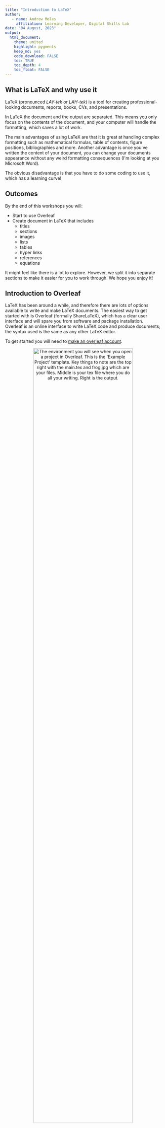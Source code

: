 ```yaml
---
title: "Introduction to LaTeX"
author:
   - name: Andrew Moles
     affiliation: Learning Developer, Digital Skills Lab
date: "04 August, 2023"
output: 
  html_document: 
    theme: united
    highlight: pygments
    keep_md: yes
    code_download: FALSE
    toc: TRUE
    toc_depth: 4
    toc_float: FALSE
---
```


## What is LaTeX and why use it

LaTeX (pronounced *LAY-tek* or *LAH-tek*) is a tool for creating professional-looking documents, reports, books, CVs, and presentations. 

In LaTeX the document and the output are separated. This means you only focus on the contents of the document, and your computer will handle the formatting, which saves a lot of work. 

The main advantages of using LaTeX are that it is great at handling complex formatting such as mathematical formulas, table of contents, figure positions, bibliographies and more. Another advantage is once you've written the content of your document, you can change your documents appearance without any weird formatting consequences (I'm looking at you Microsoft Word). 

The obvious disadvantage is that you have to do some coding to use it, which has a learning curve! 

## Outcomes

By the end of this workshops you will: 

* Start to use Overleaf
* Create document in LaTeX that includes
  - titles
  - sections
  - images
  - lists
  - tables
  - hyper links
  - references
  - equations 

It might feel like there is a lot to explore. However, we split it into separate sections to make it easier for you to work through. We hope you enjoy it!

## Introduction to Overleaf

LaTeX has been around a while, and therefore there are lots of options available to write and make LaTeX documents. The easiest way to get started with is Overleaf (formally ShareLaTeX), which has a clear user interface and will spare you from software and package installation. Overleaf is an online interface to write LaTeX code and produce documents; the syntax used is the same as any other LaTeX editor. 

To get started you will need to [make an overleaf account](https://www.overleaf.com/register). 

<div class="figure" style="text-align: center">
<img src="overleaf-env.png" alt="The environment you will see when you open a project in Overleaf. This is the 'Example Project' template. Key things to note are the top right with the main.tex and frog.jpg which are your files. Middle is your tex file where you do all your writing. Right is the output." width="80%" />
<p class="caption">The environment you will see when you open a project in Overleaf. This is the 'Example Project' template. Key things to note are the top right with the main.tex and frog.jpg which are your files. Middle is your tex file where you do all your writing. Right is the output.</p>
</div>


## Useful resources to use during this session

* [Overleaf documentation](https://www.overleaf.com/learn)
* Google search what you need - e.g. *hyperlink colour latex*

### Extra resources for after the session
* Videos that [introduce various LaTeX topics](https://www.youtube.com/playlist?list=PLnC5h3PY-znyDQKn3knfXfekZLgWyL7QW)
* 30 minute [learn LaTeX course](https://www.overleaf.com/learn/latex/Learn_LaTeX_in_30_minutes)
* Free [online introduction to LaTeX](https://www.overleaf.com/learn/latex/Free_online_introduction_to_LaTeX_(part_1))

## Exercises

A friend sent you a really cool article on the gender pay gap in the UK and you want to edit it to add some of your own ideas or research. You remember that you can do this with [Adobe](https://www.adobe.com/uk/), but they are asking you to pay for the software, we can't afford that!  

You think of a creative solution...you've been meaning to learn LaTeX so how about we write the document into LaTeX so we can edit and change what we like?  

You've emailed the author to ask them about the images and if you can use their article. They respond enthusiastically giving you a link to the files that has the following resources that will help you make your document: 

* The pdf of their document called **gender\_pay_gap.pdf**
* A csv file with the output of one of their analysis called **paygap\_sector_averages.csv**
* The two images they used in their report called **pay\_gap_bot.png** and **paygap.png**
* Their references file called **references.bib**
* A LaTeX template called **LaTeX_workshop.zip**

[Click link to access the files](https://lsecloud.sharepoint.com/:f:/s/TEAM_APD-DSL-Digital-Skills-Trainers/EuB98M0onDpPrZY6cNrWkBcBhMH82p90h8keWN2u4B0FVQ?e=bAXjmK)

### Task 0 — load the template into Overleaf

1) Download all the [files](https://lsecloud.sharepoint.com/:f:/s/TEAM_APD-DSL-Digital-Skills-Trainers/EuB98M0onDpPrZY6cNrWkBcBhMH82p90h8keWN2u4B0FVQ?e=bAXjmK) to your computer
2) Unzip/extract the files you have downloaded. On a Mac you double click the file to unzip, on a Windows you right-click -> extract all
3) Open Overleaf -> New Project (Green button in the upper-left corner) -> Upload Project -> upload the **LaTeX_workshop.zip** file

Once uploaded, Overleaf will present you with a split-screen. On the left side you will see LaTeX code. On the right side you will see the result of running the code, i.e., the way you report will look like. As you can tell, it requires some work…

***

#### A side note on LaTeX document structure and syntax

Now you have the document open in Overleaf we can take a quick de-tour for a run through of the general ideas and rules of LaTeX.

##### Document structure

LaTeX documents have a two part structure. The first section is called the *preamble*, and the section section is where your document starts (look for the `\begin{document}` syntax). 

The *preamble* is the set up, where you specify:

- What you want to do in LaTeX such as writing a document, a presentation, Cv and so on. Look for the `\documentclass[11pt]{article}` syntax which tells you what you are working on
- You set up your title and references. Look in the document for anything that says bibliography and title
- What packages you will be using. Packages in LaTeX are similar to the way we use them in other programming languages like R and Python. We load in the package and then it is available for use. You can see if a package has been loaded by looking for the `\usepackage{}` syntax. How many packages are we using in our template? 

Where your document starts, after `\begin{document}`, is where all your writing, figures, tables, sections and so on will go. 

##### Syntax

The syntax of LaTeX has a few specific rules which are outlined below:

- We start commands with a backslash such as `\newpage`
- Most commands have parameters which go in curly brackets such as `\title{Joe Bloggs}`
- Arguments go in square brackets such as `\documentclass[11pt]{article}` where 11pt is the argument for the size of the text
- plain text is just plain text
- If something begins, we need to end it. To put it more philosophically *Anything that has a beginning must have an ending*
- We write comments using the percent sign
- Special characters like % need to be *escaped*, which means we ignore that characters special characteristics. This can be done with the backslash like: `25\%`

***

### Task 1 — title page

Now we have the a basic document we need to build up that title page! 

In Overleaf take a look on the left panel where the code is. Can you spot any code that would define a title, the authors, the date, and an abstract? 

Using the **gender\_pay_gap.pdf** file as your example:

* Change the title
* Replace the authors with your own name 
* change the date to todays date
* Change the abstract
* Make sure the title and abstract are on a separate page to the rest of the document.

*Hint: Looking at the command `\title{your title here}` what is the output of this code? Check the panel in the left and look at your title. How would you change the text of the title?*

### Task 2 — contents

We have the nice looking title page, which is a great start! 

Next we set up the contents page which should include a table of contents, list of figures, and list of tables. We might not have added tables or figures yet, but we will soon. 

* Use the [Overleaf documentation](https://www.overleaf.com/learn) to find out how to add a table of contents, list of figures, and list of tables to your document
* Make sure your content page is on a separate page to the rest of the document

You are very particular and notice in our document we have numbers next to our sections but the document we are copying doesn't, how annoying! You do a quick online search and find this answer in a [stack exchange thread](https://tex.stackexchange.com/a/30123) which seems to solve your problem, yay! The simplified version of this is as follows:  

```
\section*{Introduction}
\addcontentsline{toc}{section}{Introduction}
```

### Task 3 — upload documents to Overleaf

For the next tasks we will need to upload the resources the author sent us into Overleaf. Using the upload button (on the upper left hand side of Oveleaf, just under menu) add the following files to your Overleaf project:

* pay\_gap_bot.png
* paygap.png
* references.bib

Once uploaded, you’ll be able to see the files in your project (on the left to your code). Try clicking on them to view them.

Note that once you recompile your document you will get the following error: **Package natbib Warning: Empty 'thebibliography' environment on input line 3**. We will be adding our references later which will fix the issue, but if you want to solve this now add `\nocite{*}` before `\bibliography{references.bib}`. 

### Task 4 — introduction

Great, we have a title page and a contents page. We are in a good place to start adding the content to our document. 

The introduction we are copying has links and an image, exciting! 

* Copy introduction text from the pdf into Overleaf (make sure to paste in the introduction section)
* Using the Overleaf documentation:
  - Add the links. Right click on the links to get the urls
  - Add the figure, which is the `pay_gap_bot.png` image file in your project
* Make sure you've added a caption and your image is in the centre of the page

Note that to make the image the same as the example something like this will work: ` \includegraphics[width=0.7\linewidth]{pay_gap_bot} `

### Task 5 — methods

You might notice when you *Recompile* the gender pay gap bot figure now appears in your list of figures, cool!

Next up, the methods section which has more new elements in equations and citations. 

* Make a new section called methods, like we have for introduction
* Add a new page between methods and introduction
* Copy the text from the methods in the pdf into Overleaf
* Add the url links
* Write the equations
* Add the references, all of which are in the *references.bib* file

***

**Equation hint 1:** The easiest way to replicate this equation is to use *math* like: `\begin{math} your equation \end{math}`

**Equation hint 2:** LaTeX has shortcuts for common mathematics symbols like plus and divide. Plus is `\sum` and divide is `\div`. What do you think multiplication would be? 

If you added `\nocite{*}` on task 3, you can remove it now if your references are not appearing. 

**Reference hint 1:** there are two ways to cite in LaTeX using either `\cite{}` or `\citep{}`. It looks like our example has used `\citep{}`.

**Reference hint 2:** each reference in the *references.bib* file has a label which you use within the cite command like `\cite{ggtext}`. 

**Reference hint 3:** if you are interested in having numbered references you can add in `\setcitestyle{numbers}` above `\bibliographystyle{apsr}`. This [useful Stack Exchange thread](https://tex.stackexchange.com/questions/412067/how-to-add-numbering-to-reference-list-but-still-use-authoryear-in-natbib) has more information. 

***

#### General notes about references

The LSE Library team offers a lot of support and advice on citing and referencing your own work. Information on this support can be found on the [library web page](https://www.lse.ac.uk/library/using-the-library/library-resources-guide/citing-and-referencing).

This template, rather helpfully, has been set up to handle citations and references. If you are starting off from nothing, first you'll need these two lines somewhere before `\begin{document}`: 
```
% this is for the bibliography
\usepackage[]{natbib}
\bibliographystyle{apsr}
```

Note that the command `\bibliographystyle{apsr}` tells LaTeX what referencing style to use, which in this case is the *American Political Science Review* style. There are many possibilities, so before choosing a style for your own work, you should check with your department or librarian. A full list of bibliography styles is available on [this website](https://www.bibtex.com/bibliography-styles/). 

And later in the document you'll need the code below which builds the reference list at the end of your document. This should go just before your `\end{document}`. 

```
% end with the bibliography
\newpage

\bibliography{references.bib}
```

### Task 6 — hyperlinks

Now when you *Recompile* you'll have a reference page, very exciting! 

However, you notice the colour of the citations, url links, and the contents page look different to our pdf document we are copying, we can't have that! 

LaTeX comes to the rescue again. We can change these with the `\hypersetup{}` command! At the beginning of your *main.tex* file you'll see this command. Change the colours of hyperlinks as follows:

* citations to blue
* url to blue
* contents page links to red

### Task 7 — results

We finally get to the good stuff, our results page! Some new features you notice are a table, footnotes, and figure referencing. 

* Make a new section called results on a separate page from methods  
* Copy the text from the results page in the pdf to your Overleaf document
* Add the footnote about tokenisation
* Add the two url links
* The copied table doesn't work! You think writing tables from scratch in LaTeX seems like a lot of effort. After a Google search you find a [table convert tool](https://tableconvert.com/) which will do the hard work for you, great! Upload the *paygap\_sector_average.csv* to the table converter to get your table. Make sure it has a caption
* Add the figure, which is the `paygap.png` image file. Be sure to pay attention to the positioning of the figure, you might need to try different positions till it looks right
* Make sure your figure has a label
* Now you can add the figure labels

Hint: You might need to edit the table to make it look the same as the pdf. Some things you can try are adding or removing `\hline` arguments or removing the lines in the in the begin tablular command like the examples below:

```
% line between columns
\begin{tabular}{l | c}
% no line between columns
\begin{tabular}{l c}
```

### Task 8 — discussion

We are almost there, just the discussion left. Two new features here are a quote and a list. 

* Make a new section called discussion on a separate page from results
* Copy the text from the discussion page in the pdf to your Overleaf document
* Format the quote properly using the quote command `\begin{quote} `` your quote '' \end{quote} `
* Add the footnote
* Format the list using the Overleaf documentation for help

Wow, we've just taken a pdf document and converted it to LaTeX! 

Download a copy for yourself to your computer (download to pdf button is next to recompile button). 

### Final task — take our survey

<https://lse.eu.qualtrics.com/jfe/form/SV_ewXuHQ1nRnurTdY?coursename=Introduction%to%LaTeX&topic=Markdown&prog=SR&version=22-23&link=https://github.com/andrewmoles2/gender_pay_gap_example>

## Whats next?

The Digital Skills Lab will be running a follow up workshop about ***report writing with Markdown***, using a next generation software called Quarto. Quarto is a tool for making dynamic documents with R/Python/Julia/JavaScript which combines markdown, a lightweight markup language that is an easy-to-write plain text format, YAML, and sections or chunks of embedded R/Python/Julia/JavaScript code. This is powerful as it allows you to write reports or presentations that contain your code, as well as the documents being easy to write due to the simplicity of markdown, and being well formatted by default like LaTeX. 

LaTeX has a great open-source community, and their are thousands of great templates, packages, and extensions out there which you can use depending on your needs. Two good places to start looking for templates are the [LaTeX Templates page](https://www.latextemplates.com/) and the [Overleaf Templates](https://www.overleaf.com/latex/templates). 

### Take home challenge

Write your CV using LaTeX! LaTeX is a great tool to write your CV due to its control over formatting and all the many templates available. 

1) Start a new project in Overleaf for your CV. If you are still in the LaTeX_workshop project, click on the home icon to return to the Overleaf home page
2) Browse the available templates from either [latextemplates.com](https://www.latextemplates.com/cat/curricula-vitae) or [Overleaf](https://www.overleaf.com/latex/templates/tagged/cv)
3) Once you've picked a template, either copy the code into your new project, or if it is an Overleaf project click on *open as template* to get the code used to make it
4) Using the template, play around with it to make it your own! Some fun ideas for you to test out:  
    * Try out different fonts
    * Add coloured text or sections
    * Add an image (usually a picture of yourself)
    * Add icons
  

